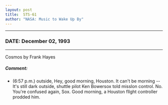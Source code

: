 ```yaml
---
layout: post
title:  STS-61
author: "NASA: Music to Wake Up By"
---
```


----
### DATE: December 02, 1993
----
Cosmos by Frank Hayes

##### Comment:
* (6:57 p.m.) outside, Hey, good morning, Houston. It can't be morning -- It's still dark outside, shuttle pilot Ken Bowersox told misslon control. No. You're confused again, Sox. Good morning, a Houston fllght controller prodded him.
